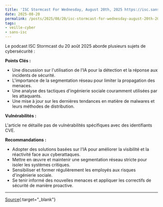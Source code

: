 ```yaml
---
title: 'ISC Stormcast For Wednesday, August 20th, 2025 https://isc.sans.edu/podcastdetail/9578, (Wed, Aug 20th)'
date: 2025-08-20
permalink: /posts/2025/08/20/isc-stormcast-for-wednesday-august-20th-2025-httpsiscsansedupodcastdetail9578-wed-aug-20th/
tags:
- veille-cyber
- sans-isc
---
```

Le podcast ISC Stormcast du 20 août 2025 aborde plusieurs sujets de cybersécurité :

**Points Clés :**

*   Une discussion sur l'utilisation de l'IA pour la détection et la réponse aux incidents de sécurité.
*   L'importance de la segmentation réseau pour limiter la propagation des menaces.
*   Une analyse des tactiques d'ingénierie sociale couramment utilisées par les attaquants.
*   Une mise à jour sur les dernières tendances en matière de malwares et leurs méthodes de distribution.

**Vulnérabilités :**

L'article ne détaille pas de vulnérabilités spécifiques avec des identifiants CVE.

**Recommandations :**

*   Adopter des solutions basées sur l'IA pour améliorer la visibilité et la réactivité face aux cyberattaques.
*   Mettre en œuvre et maintenir une segmentation réseau stricte pour isoler les systèmes critiques.
*   Sensibiliser et former régulièrement les employés aux risques d'ingénierie sociale.
*   Se tenir informé des nouvelles menaces et appliquer les correctifs de sécurité de manière proactive.

---
[Source](https://isc.sans.edu/diary/rss/32214){:target="_blank"}
